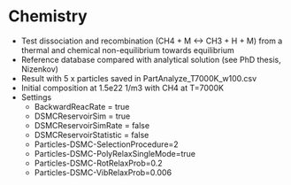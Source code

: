 # Chemistry
* Test dissociation and recombination (CH4 + M <-> CH3 + H + M) from a thermal and chemical non-equilibrium towards equilibrium
* Reference database compared with analytical solution (see PhD thesis, Nizenkov)
* Result with 5 x particles saved in PartAnalyze_T7000K_w100.csv
* Initial composition at 1.5e22 1/m3 with CH4 at T=7000K
* Settings
  * BackwardReacRate       = true
  * DSMCReservoirSim       = true
  * DSMCReservoirSimRate   = false
  * DSMCReservoirStatistic = false
  * Particles-DSMC-SelectionProcedure=2
  * Particles-DSMC-PolyRelaxSingleMode=true
  * Particles-DSMC-RotRelaxProb=0.2
  * Particles-DSMC-VibRelaxProb=0.006